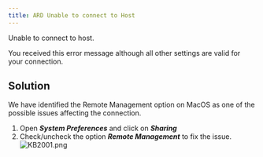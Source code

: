 ```yaml
---
title: ARD Unable to connect to Host
---
```

Unable to connect to host.  

You received this error message although all other settings are valid for your connection.  

## Solution

We have identified the Remote Management option on MacOS as one of the possible issues affecting the connection.  

1. Open ***System Preferences*** and click on ***Sharing***
1. Check/uncheck the option ***Remote Management*** to fix the issue.  
![KB2001.png](/img/en/kb/KB2001.png)
